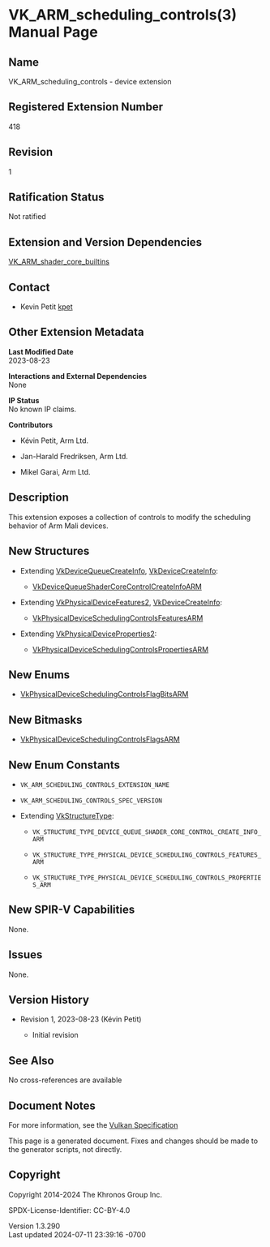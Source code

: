 # VK_ARM_scheduling_controls(3) Manual Page

## Name

VK_ARM_scheduling_controls - device extension



## <a href="#_registered_extension_number" class="anchor"></a>Registered Extension Number

418

## <a href="#_revision" class="anchor"></a>Revision

1

## <a href="#_ratification_status" class="anchor"></a>Ratification Status

Not ratified

## <a href="#_extension_and_version_dependencies" class="anchor"></a>Extension and Version Dependencies

[VK_ARM_shader_core_builtins](https://registry.khronos.org/vulkan/specs/1.3-extensions/man/html/VK_ARM_shader_core_builtins.html)  

## <a href="#_contact" class="anchor"></a>Contact

- Kevin Petit <a
  href="https://github.com/KhronosGroup/Vulkan-Docs/issues/new?body=%5BVK_ARM_scheduling_controls%5D%20@kpet%0A*Here%20describe%20the%20issue%20or%20question%20you%20have%20about%20the%20VK_ARM_scheduling_controls%20extension*"
  target="_blank" rel="nofollow noopener"><em></em>kpet</a>

## <a href="#_other_extension_metadata" class="anchor"></a>Other Extension Metadata

**Last Modified Date**  
2023-08-23

**Interactions and External Dependencies**  
None

**IP Status**  
No known IP claims.

**Contributors**  
- Kévin Petit, Arm Ltd.

- Jan-Harald Fredriksen, Arm Ltd.

- Mikel Garai, Arm Ltd.

## <a href="#_description" class="anchor"></a>Description

This extension exposes a collection of controls to modify the scheduling
behavior of Arm Mali devices.

## <a href="#_new_structures" class="anchor"></a>New Structures

- Extending [VkDeviceQueueCreateInfo](https://registry.khronos.org/vulkan/specs/1.3-extensions/man/html/VkDeviceQueueCreateInfo.html),
  [VkDeviceCreateInfo](https://registry.khronos.org/vulkan/specs/1.3-extensions/man/html/VkDeviceCreateInfo.html):

  - [VkDeviceQueueShaderCoreControlCreateInfoARM](https://registry.khronos.org/vulkan/specs/1.3-extensions/man/html/VkDeviceQueueShaderCoreControlCreateInfoARM.html)

- Extending [VkPhysicalDeviceFeatures2](https://registry.khronos.org/vulkan/specs/1.3-extensions/man/html/VkPhysicalDeviceFeatures2.html),
  [VkDeviceCreateInfo](https://registry.khronos.org/vulkan/specs/1.3-extensions/man/html/VkDeviceCreateInfo.html):

  - [VkPhysicalDeviceSchedulingControlsFeaturesARM](https://registry.khronos.org/vulkan/specs/1.3-extensions/man/html/VkPhysicalDeviceSchedulingControlsFeaturesARM.html)

- Extending
  [VkPhysicalDeviceProperties2](https://registry.khronos.org/vulkan/specs/1.3-extensions/man/html/VkPhysicalDeviceProperties2.html):

  - [VkPhysicalDeviceSchedulingControlsPropertiesARM](https://registry.khronos.org/vulkan/specs/1.3-extensions/man/html/VkPhysicalDeviceSchedulingControlsPropertiesARM.html)

## <a href="#_new_enums" class="anchor"></a>New Enums

- [VkPhysicalDeviceSchedulingControlsFlagBitsARM](https://registry.khronos.org/vulkan/specs/1.3-extensions/man/html/VkPhysicalDeviceSchedulingControlsFlagBitsARM.html)

## <a href="#_new_bitmasks" class="anchor"></a>New Bitmasks

- [VkPhysicalDeviceSchedulingControlsFlagsARM](https://registry.khronos.org/vulkan/specs/1.3-extensions/man/html/VkPhysicalDeviceSchedulingControlsFlagsARM.html)

## <a href="#_new_enum_constants" class="anchor"></a>New Enum Constants

- `VK_ARM_SCHEDULING_CONTROLS_EXTENSION_NAME`

- `VK_ARM_SCHEDULING_CONTROLS_SPEC_VERSION`

- Extending [VkStructureType](https://registry.khronos.org/vulkan/specs/1.3-extensions/man/html/VkStructureType.html):

  - `VK_STRUCTURE_TYPE_DEVICE_QUEUE_SHADER_CORE_CONTROL_CREATE_INFO_ARM`

  - `VK_STRUCTURE_TYPE_PHYSICAL_DEVICE_SCHEDULING_CONTROLS_FEATURES_ARM`

  - `VK_STRUCTURE_TYPE_PHYSICAL_DEVICE_SCHEDULING_CONTROLS_PROPERTIES_ARM`

## <a href="#_new_spir_v_capabilities" class="anchor"></a>New SPIR-V Capabilities

None.

## <a href="#_issues" class="anchor"></a>Issues

None.

## <a href="#_version_history" class="anchor"></a>Version History

- Revision 1, 2023-08-23 (Kévin Petit)

  - Initial revision

## <a href="#_see_also" class="anchor"></a>See Also

No cross-references are available

## <a href="#_document_notes" class="anchor"></a>Document Notes

For more information, see the <a
href="https://registry.khronos.org/vulkan/specs/1.3-extensions/html/vkspec.html#VK_ARM_scheduling_controls"
target="_blank" rel="noopener">Vulkan Specification</a>

This page is a generated document. Fixes and changes should be made to
the generator scripts, not directly.

## <a href="#_copyright" class="anchor"></a>Copyright

Copyright 2014-2024 The Khronos Group Inc.

SPDX-License-Identifier: CC-BY-4.0

Version 1.3.290  
Last updated 2024-07-11 23:39:16 -0700
